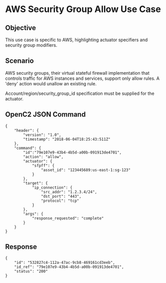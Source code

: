 # AWS Security Group Allow Use Case

## Objective
This use case is specific to AWS, highlighting actuator specifiers and security group modifiers.

## Scenario
AWS security groups, their virtual stateful firewall implementation that controls traffic for 
AWS instances and services, support only allow rules. A 'deny' action would unallow an existing rule.

Account/region/security_group_id specification must be supplied for the actuator.

## OpenC2 JSON Command

```
{
    "header": {
        "version": "1.0",
        "timestamp": "2018-06-04T18:25:43:511Z"
    },
    "command": {
        "id":"79e107e9-43b4-4b5d-a00b-091913de4701",
        "action": "allow",
        "actuator": {
            "sfpff": {
                "asset_id": "123445689:us-east-1:sg-123"
            }
        },
        "target": {
            "ip_connection": {
                "src_addr": "1.2.3.4/24",
                "dst_port": "443",
                "protocol": "tcp"
            }
        },
        "args": {
            "response_requested": "complete"
        }
    }
}
```

## Response

```
{
    "id": "532827c4-112a-47ac-9cb8-469161cd3eeb",
    "id_ref": "79e107e9-43b4-4b5d-a00b-091913de4701",   
    "status": "200"
}
```
